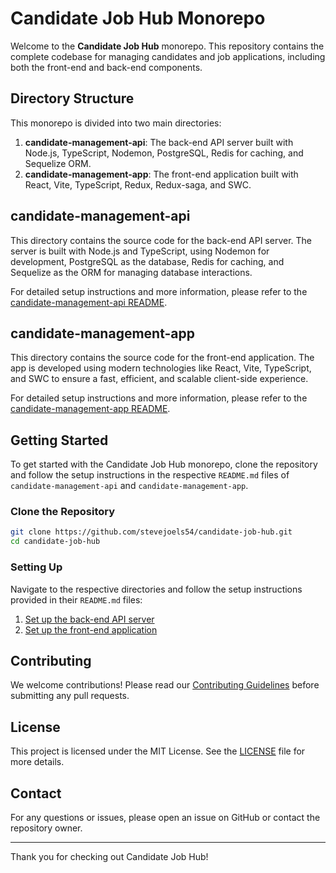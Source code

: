 # Candidate Job Hub Monorepo

Welcome to the **Candidate Job Hub** monorepo. This repository contains the complete codebase for managing candidates and job applications, including both the front-end and back-end components.

## Directory Structure

This monorepo is divided into two main directories:

1. **candidate-management-api**: The back-end API server built with Node.js, TypeScript, Nodemon, PostgreSQL, Redis for caching, and Sequelize ORM.
2. **candidate-management-app**: The front-end application built with React, Vite, TypeScript, Redux, Redux-saga, and SWC.

## candidate-management-api

This directory contains the source code for the back-end API server. The server is built with Node.js and TypeScript, using Nodemon for development, PostgreSQL as the database, Redis for caching, and Sequelize as the ORM for managing database interactions.

For detailed setup instructions and more information, please refer to the [candidate-management-api README](./candidate-management-api/README.md).

## candidate-management-app

This directory contains the source code for the front-end application. The app is developed using modern technologies like React, Vite, TypeScript, and SWC to ensure a fast, efficient, and scalable client-side experience.

For detailed setup instructions and more information, please refer to the [candidate-management-app README](./candidate-management-app/README.md).

## Getting Started

To get started with the Candidate Job Hub monorepo, clone the repository and follow the setup instructions in the respective `README.md` files of `candidate-management-api` and `candidate-management-app`.

### Clone the Repository

```sh
git clone https://github.com/stevejoels54/candidate-job-hub.git
cd candidate-job-hub
```

### Setting Up

Navigate to the respective directories and follow the setup instructions provided in their `README.md` files:

1. [Set up the back-end API server](./candidate-management-api/README.md)
2. [Set up the front-end application](./candidate-management-app/README.md)

## Contributing

We welcome contributions! Please read our [Contributing Guidelines](./CONTRIBUTING.md) before submitting any pull requests.

## License

This project is licensed under the MIT License. See the [LICENSE](./LICENSE) file for more details.

## Contact

For any questions or issues, please open an issue on GitHub or contact the repository owner.

---

Thank you for checking out Candidate Job Hub!
